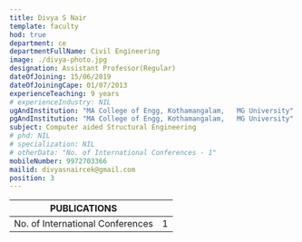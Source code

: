 ```yaml
---
title: Divya S Nair
template: faculty
hod: true
department: ce
departmentFullName: Civil Engineering
image: ./divya-photo.jpg
designation: Assistant Professor(Regular)
dateOfJoining: 15/06/2019
dateOfJoiningCape: 01/07/2013
experienceTeaching: 9 years
# experienceIndustry: NIL
ugAndInstitution: "MA College of Engg, Kothamangalam,   MG University"
pgAndInstitution: "MA College of Engg, Kothamangalam,   MG University"
subject: Computer aided Structural Engineering
# phd: NIL
# specialization: NIL
# otherData: "No. of International Conferences - 1"
mobileNumber: 9972703366
mailid: divyasnaircek@gmail.com
position: 3
---
```

|           PUBLICATIONS           |     |
| :------------------------------: | :-: |
| No. of International Conferences |  1  |
